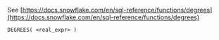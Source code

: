 See [https://docs.snowflake.com/en/sql-reference/functions/degrees](https://docs.snowflake.com/en/sql-reference/functions/degrees)
```
DEGREES( <real_expr> )
```
